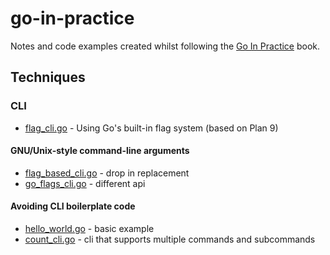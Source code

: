 # go-in-practice

Notes and code examples created whilst following the [Go In Practice](https://www.manning.com/books/go-in-practice) book.

## Techniques

### CLI

- [flag_cli.go](/cli/1/flag_cli.go) - Using Go's built-in flag system (based on Plan 9)

#### GNU/Unix-style command-line arguments

- [flag_based_cli.go](/cli/2/flag_based_cli.go) - drop in replacement
- [go_flags_cli.go](/cli/3/go_flags_cli.go) - different api 

#### Avoiding CLI boilerplate code

- [hello_world.go](/cli/4/hello_world.go) - basic example
- [count_cli.go](/cli/5/count_cli.go) - cli that supports multiple commands and subcommands 